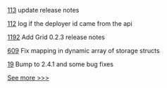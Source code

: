
[113](https://github.com/hyperledger-labs/fabric-operations-console/pull/113) update release notes

[112](https://github.com/hyperledger-labs/fabric-operations-console/pull/112) log if the deployer id came from the api

[1192](https://github.com/hyperledger/grid/pull/1192) Add Grid 0.2.3 release notes

[609](https://github.com/hyperledger-labs/solang/pull/609) Fix mapping in dynamic array of storage structs

[19](https://github.com/hyperledger-labs/fabric-opssc/pull/19) Bump to 2.4.1 and some bug fixes


[See more >>>](https://start-here.hyperledger.org/pull-requests)
